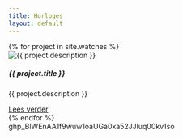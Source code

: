 ```yaml
---
title: Horloges
layout: default
---
```


<div class="card-deck mb-3 text-center">
    {% for project in site.watches %}
        <div class="card mb-4 box-shadow">
            <img class="card-img-top rounded-circle mt-3 mx-auto d-block" src="{{ project.image }}" alt="{{ project.description }}">
            <div class="card-body d-flex flex-column">
                <h5 class="card-title">{{ project.title }}</h5>
                <p class="card-text">{{ project.description }}</p>
                <a href="/horloges/{{ project.slug }}" class="btn btn-primary mt-auto">Lees verder</a>
            </div>
        </div>
    {% endfor %}
</div>
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